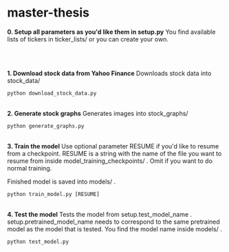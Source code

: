 # master-thesis

**0. Setup all parameters as you'd like them in setup.py**
You find available lists of tickers in ticker_lists/ or you can create your own.

<br />
<br />

**1. Download stock data from Yahoo Finance**
Downloads stock data into stock_data/

`python download_stock_data.py`
<br />
<br />

**2. Generate stock graphs**
Generates images into stock_graphs/

`python generate_graphs.py`
<br />
<br />

**3. Train the model**
Use optional parameter RESUME if you'd like to resume from a checkpoint. RESUME is a string with the name of the file you want to resume from inside model_training_checkpoints/ . Omit if you want to do normal training.

Finished model is saved into models/ .

`python train_model.py [RESUME]`
<br />
<br />

**4. Test the model**
Tests the model from setup.test_model_name . setup.pretrained_model_name needs to correspond to the same pretrained model as the model that is tested. You find the model name inside models/ .

`python test_model.py`
<br />
<br />
